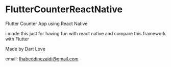 # FlutterCounterReactNative

Flutter Counter App using React Native

i made this just for having fun with react native and compare this framework with Flutter

Made by Dart Love

email: Ihabeddinezaidi@gmail.com
